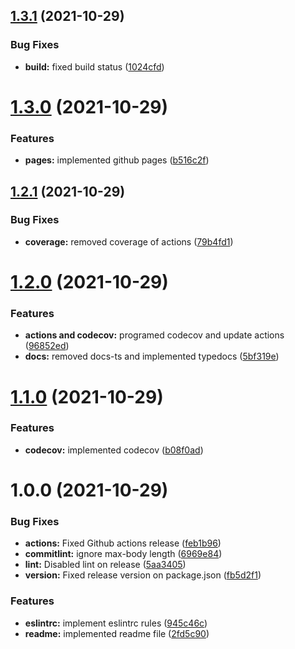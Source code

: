 ## [1.3.1](https://github.com/devalexanderdaza/puppeteer-extends/compare/v1.3.0...v1.3.1) (2021-10-29)


### Bug Fixes

* **build:** fixed build status ([1024cfd](https://github.com/devalexanderdaza/puppeteer-extends/commit/1024cfde526568b619b51721108b8695a9b72a83))

# [1.3.0](https://github.com/devalexanderdaza/puppeteer-extends/compare/v1.2.1...v1.3.0) (2021-10-29)

### Features

- **pages:** implemented github pages ([b516c2f](https://github.com/devalexanderdaza/puppeteer-extends/commit/b516c2f4679d1044f2f0f72560ddc732067734f1))

## [1.2.1](https://github.com/devalexanderdaza/puppeteer-extends/compare/v1.2.0...v1.2.1) (2021-10-29)

### Bug Fixes

- **coverage:** removed coverage of actions ([79b4fd1](https://github.com/devalexanderdaza/puppeteer-extends/commit/79b4fd141509fa05e83f5a1e7ab40e65b036916f))

# [1.2.0](https://github.com/devalexanderdaza/puppeteer-extends/compare/v1.1.0...v1.2.0) (2021-10-29)

### Features

- **actions and codecov:** programed codecov and update actions ([96852ed](https://github.com/devalexanderdaza/puppeteer-extends/commit/96852ed60767386c0271953b3d27d2c4e0dc25c0))
- **docs:** removed docs-ts and implemented typedocs ([5bf319e](https://github.com/devalexanderdaza/puppeteer-extends/commit/5bf319e6d285049d2efb7abbe334849ba3153303))

# [1.1.0](https://github.com/devalexanderdaza/puppeteer-extends/compare/v1.0.0...v1.1.0) (2021-10-29)

### Features

- **codecov:** implemented codecov ([b08f0ad](https://github.com/devalexanderdaza/puppeteer-extends/commit/b08f0ada4149d1e47d9b8a4e6d6b0603ca376a4f))

# 1.0.0 (2021-10-29)

### Bug Fixes

- **actions:** Fixed Github actions release ([feb1b96](https://github.com/devalexanderdaza/puppeteer-extends/commit/feb1b96f7cd09dc302de32b8dcef5f60225ddb17))
- **commitlint:** ignore max-body length ([6969e84](https://github.com/devalexanderdaza/puppeteer-extends/commit/6969e840416417b25af5678414d5a24bb4280b9b))
- **lint:** Disabled lint on release ([5aa3405](https://github.com/devalexanderdaza/puppeteer-extends/commit/5aa340511f41f63010b3b46bfbd73cfed29ef763))
- **version:** Fixed release version on package.json ([fb5d2f1](https://github.com/devalexanderdaza/puppeteer-extends/commit/fb5d2f1b8749a65bd0bd54127b32a6d1efb539ef))

### Features

- **eslintrc:** implement eslintrc rules ([945c46c](https://github.com/devalexanderdaza/puppeteer-extends/commit/945c46c17b142a9186f8deae1a78ed1d50cde9b3))
- **readme:** implemented readme file ([2fd5c90](https://github.com/devalexanderdaza/puppeteer-extends/commit/2fd5c9034530524b6f5f5645ca5caf934418abf3))
